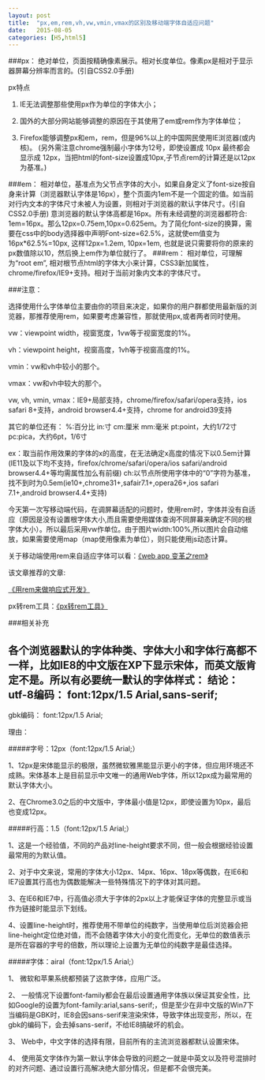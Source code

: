 ```yaml
---
layout: post
title:  "px,em,rem,vh,vw,vmin,vmax的区别及移动端字体自适应问题"
date:   2015-08-05 
categories: [H5,html5]
---
```

###px：
绝对单位，页面按精确像素展示。相对长度单位。像素px是相对于显示器屏幕分辨率而言的。(引自CSS2.0手册)

px特点

1. IE无法调整那些使用px作为单位的字体大小；

2. 国外的大部分网站能够调整的原因在于其使用了em或rem作为字体单位；

3. Firefox能够调整px和em，rem，但是96%以上的中国网民使用IE浏览器(或内核)。
(另外需注意chrome强制最小字体为12号，即使设置成 10px 最终都会显示成 12px，当把html的font-size设置成10px,子节点rem的计算还是以12px为基准。)

###em：
相对单位，基准点为父节点字体的大小，如果自身定义了font-size按自身来计算（浏览器默认字体是16px），整个页面内1em不是一个固定的值。如当前对行内文本的字体尺寸未被人为设置，则相对于浏览器的默认字体尺寸。(引自CSS2.0手册)
意浏览器的默认字体高都是16px。所有未经调整的浏览器都符合: 1em=16px。那么12px=0.75em,10px=0.625em。为了简化font-size的换算，需要在css中的body选择器中声明Font-size=62.5%，这就使em值变为 16px*62.5%=10px, 这样12px=1.2em, 10px=1em, 也就是说只需要将你的原来的px数值除以10，然后换上em作为单位就行了。
###rem：
相对单位，可理解为“root em”, 相对根节点html的字体大小来计算，CSS3新加属性，chrome/firefox/IE9+支持。相对于当前对象内文本的字体尺寸。

###注意：

 选择使用什么字体单位主要由你的项目来决定，如果你的用户群都使用最新版的浏览器，那推荐使用rem，如果要考虑兼容性，那就使用px,或者两者同时使用。

vw：viewpoint width，视窗宽度，1vw等于视窗宽度的1%。

vh：viewpoint height，视窗高度，1vh等于视窗高度的1%。

vmin：vw和vh中较小的那个。

vmax：vw和vh中较大的那个。

vw, vh, vmin, vmax：IE9+局部支持，chrome/firefox/safari/opera支持，ios safari 8+支持，android browser4.4+支持，chrome for android39支持

其它的单位还有：
%:百分比
in:寸
cm:厘米
mm:毫米
pt:point，大约1/72寸
pc:pica，大约6pt，1/6寸


ex：取当前作用效果的字体的x的高度，在无法确定x高度的情况下以0.5em计算(IE11及以下均不支持，firefox/chrome/safari/opera/ios safari/android browser4.4+等均需属性加么有前缀)
ch:以节点所使用字体中的“0”字符为基准，找不到时为0.5em(ie10+,chrome31+,safair7.1+,opera26+,ios safari 7.1+,android browser4.4+支持)

今天第一次写移动端代码，在调屏幕适配的问题时，使用rem时，字体并没有自适应（原因是没有设置根字体大小,而且需要使用媒体查询不同屏幕来确定不同的根字体大小）。所以最后采用vw作单位。由于图片width:100%,所以图片会自动缩放，如果需要使用map（map使用像素为单位），则只能使用js动态计算。

关于移动端使用rem来自适应字体可以看：[《web app 变革之rem》]

该文章推荐的文章:

[《用rem来做响应式开发》]

px转rem工具：[《px转rem工具》]

###相关补充

各个浏览器默认的字体种类、字体大小和字体行高都不一样，比如IE8的中文版在XP下显示宋体，而英文版肯定不是。所以有必要统一默认的字体样式： 
结论：
utf-8编码：
font:12px/1.5 Arial,sans-serif;
----------------------------------
gbk编码：
font:12px/1.5 Arial;

理由：

#####字号：12px（font:12px/1.5 Arial;）

1、12px是宋体能显示的极限，虽然微软雅黑能显示更小的字体，但应用环境还不成熟。宋体基本上是目前显示中文唯一的通用Web字体，所以12px成为最常用的默认字体大小。

2、在Chrome3.0之后的中文版中，字体最小值是12px，即使设置为10px，最后也变成12px。

#####行高：1.5（font:12px/1.5 Arial;）

1、这是一个经验值，不同的产品对line-height要求不同，但一般会根据经验设置最常用的为默认值。

2、对于中文来说，常用的字体大小12px、14px、16px、18px等偶数，在IE6和IE7设置其行高也为偶数能解决一些特殊情况下的字体对其问题。

3、在IE6和IE7中，行高值必须大于字体的2px以上才能保证字体的完整显示或当作为链接时能显示下划线。

4、设置line-height时，推荐使用不带单位的纯数字，当使用单位后浏览器会把line-height定位绝对值，而不会随着字体大小的变化而变化，无单位的数值表示是所在容器的字号的倍数，所以理论上设置为无单位的纯数字是最佳选择。
 
#####字体：airal（font:12px/1.5 Arial;）

1、  微软和苹果系统都预装了这款字体，应用广泛。

2、  一般情况下设置font-family都会在最后设置通用字体族以保证其安全性，比如Google的设置为font-family:arial,sans-serif;，但是至少在非中文版的Win7下当编码是GBK时，IE8会因sans-serif来渲染宋体，导致字体出现变形，所以，在gbk的编码下，会去掉sans-serif，不给IE8搞破坏的机会。

3、  Web中，中文字体的选择有限，目前所有的主流浏览器都默认设置宋体。

4、  使用英文字体作为第一默认字体会导致的问题之一就是中英文以及符号混排时的对齐问题、通过设置行高解决绝大部分情况，但是都不会很完美。


[《web app 变革之rem》]:http://520ued.com/article/549125815f85b6b44ca20b2b

[《px转rem工具》]:http://www.520ued.com/tools/rem
[《用rem来做响应式开发》]:http://www.520ued.com/article/53e98eafbb16a74c41b5de77
